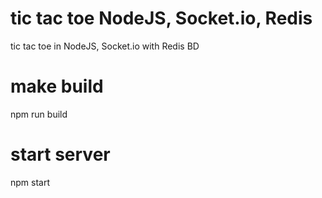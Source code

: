 # tic tac toe NodeJS, Socket.io, Redis
tic tac toe in NodeJS, Socket.io with Redis BD

# make build
npm run build

# start server 
npm start
